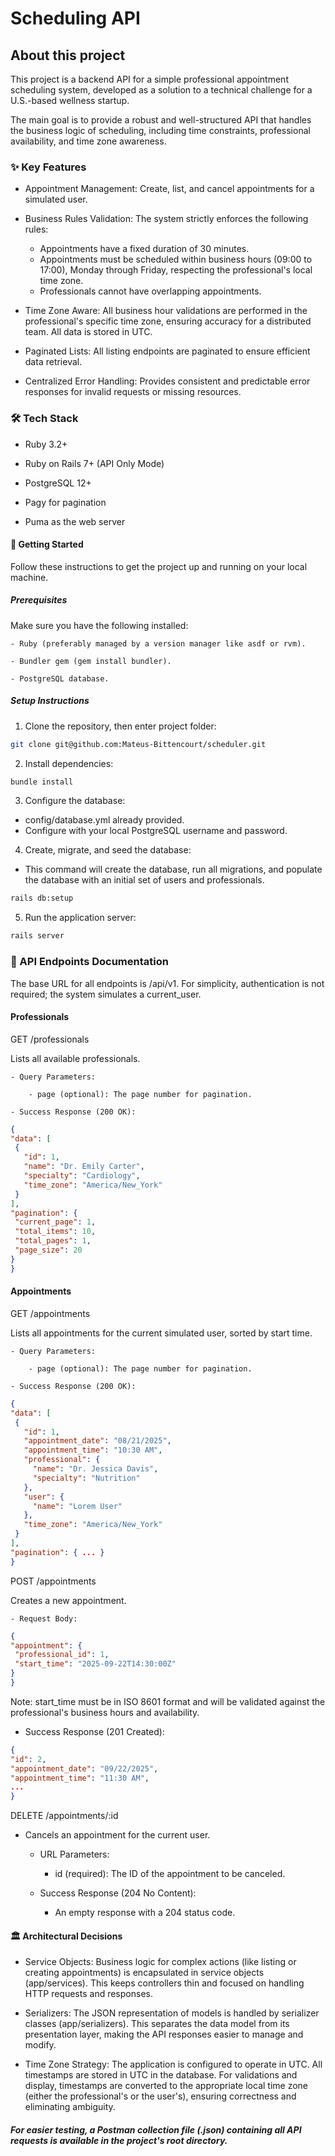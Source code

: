 # Scheduling API

## About this project

This project is a backend API for a simple professional appointment scheduling system, developed as a solution to a technical challenge for a U.S.-based wellness startup.

The main goal is to provide a robust and well-structured API that handles the business logic of scheduling, including time constraints, professional availability, and time zone awareness.


### ✨ Key Features

- Appointment Management: Create, list, and cancel appointments for a simulated user.

- Business Rules Validation: The system strictly enforces the following rules:
    - Appointments have a fixed duration of 30 minutes.
    - Appointments must be scheduled within business hours (09:00 to 17:00), Monday through Friday, respecting the professional's local time zone.
    - Professionals cannot have overlapping appointments.

- Time Zone Aware: All business hour validations are performed in the professional's specific time zone, ensuring accuracy for a distributed team. All data is stored in UTC.

- Paginated Lists: All listing endpoints are paginated to ensure efficient data retrieval.

- Centralized Error Handling: Provides consistent and predictable error responses for invalid requests or missing resources.


### 🛠️ Tech Stack

- Ruby 3.2+

- Ruby on Rails 7+ (API Only Mode)

- PostgreSQL 12+

- Pagy for pagination

- Puma as the web server


#### 🚀 Getting Started

Follow these instructions to get the project up and running on your local machine.

##### Prerequisites

Make sure you have the following installed:

    - Ruby (preferably managed by a version manager like asdf or rvm).

    - Bundler gem (gem install bundler).

    - PostgreSQL database.

##### Setup Instructions

   1. Clone the repository, then enter project folder:
   ```bash
   git clone git@github.com:Mateus-Bittencourt/scheduler.git
   ```

   2. Install dependencies:
   ```bash
   bundle install
   ```

   3. Configure the database:
   - config/database.yml already provided.
   - Configure with your local PostgreSQL username and password.

   4. Create, migrate, and seed the database:
   - This command will create the database, run all migrations, and populate the database with an initial set of users and professionals.
   ```bash
   rails db:setup
   ```

   5. Run the application server:
   ```bash
   rails server
   ```

### 📖 API Endpoints Documentation

The base URL for all endpoints is /api/v1. For simplicity, authentication is not required; the system simulates a current_user.

#### Professionals

GET /professionals

Lists all available professionals.

    - Query Parameters:

        - page (optional): The page number for pagination.

    - Success Response (200 OK):
   ```json
{
  "data": [
    {
      "id": 1,
      "name": "Dr. Emily Carter",
      "specialty": "Cardiology",
      "time_zone": "America/New_York"
    }
  ],
  "pagination": {
    "current_page": 1,
    "total_items": 10,
    "total_pages": 1,
    "page_size": 20
  }
}
   ```

#### Appointments

GET /appointments

Lists all appointments for the current simulated user, sorted by start time.

    - Query Parameters:

        - page (optional): The page number for pagination.

    - Success Response (200 OK):
   ```json
{
  "data": [
    {
      "id": 1,
      "appointment_date": "08/21/2025",
      "appointment_time": "10:30 AM",
      "professional": {
        "name": "Dr. Jessica Davis",
        "specialty": "Nutrition"
      },
      "user": {
        "name": "Lorem User"
      },
      "time_zone": "America/New_York"
    }
  ],
  "pagination": { ... }
}
   ```

POST /appointments

Creates a new appointment.

    - Request Body:
   ```json
{
  "appointment": {
    "professional_id": 1,
    "start_time": "2025-09-22T14:30:00Z"
  }
}
   ```
Note: start_time must be in ISO 8601 format and will be validated against the professional's business hours and availability.

   - Success Response (201 Created):
   ```json
{
  "id": 2,
  "appointment_date": "09/22/2025",
  "appointment_time": "11:30 AM",
  ...
}
   ```

DELETE /appointments/:id

- Cancels an appointment for the current user.

    - URL Parameters:

        - id (required): The ID of the appointment to be canceled.

    - Success Response (204 No Content):

        - An empty response with a 204 status code.

#### 🏛️ Architectural Decisions

- Service Objects: Business logic for complex actions (like listing or creating appointments) is encapsulated in service objects (app/services). This keeps controllers thin and focused on handling HTTP requests and responses.

- Serializers: The JSON representation of models is handled by serializer classes (app/serializers). This separates the data model from its presentation layer, making the API responses easier to manage and modify.

- Time Zone Strategy: The application is configured to operate in UTC. All timestamps are stored in UTC in the database. For validations and display, timestamps are converted to the appropriate local time zone (either the professional's or the user's), ensuring correctness and eliminating ambiguity.

##### For easier testing, a Postman collection file (.json) containing all API requests is available in the project's root directory.